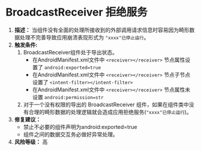 # BroadcastReceiver 拒绝服务

1. __描述：__ 当组件没有全面的处理所接收到的外部调用请求信息时容易因为畸形数据处理不完善导致应用崩溃表现形式为 `"xxxx"已停止运行`。
2. __触发条件:__ 
    1. BroadcastReceiver组件处于导出状态。
        - 在AndroidManifest.xml文件中 `<receiver></receiver>` 节点属性设置了 `android:exported=true`
        - 在AndroidManifest.xml文件中 `<receiver></receiver>` 节点子节点设置了 `<intent-filter></intent-filter>`
        - 在AndroidManifest.xml文件中 `<receiver></receiver>` 节点属性未设置 `android:permission=str`
    2. 对于一个没有权限的导出的 BroadcastReceiver 组件，如果在组件类中没有合理的畸形数据的处理逻辑就会造成应用拒绝服务(`"xxxx"已停止运行`)。
3. __修复建议：__ 
    - 禁止不必要的组件声明为android:exported=true
    - 组件之间的数据交互务必做好异常处理。
4. __风险等级：__ 高


